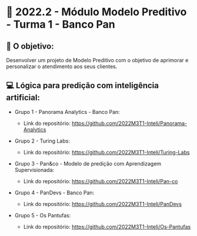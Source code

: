 # 🙋‍ 2022.2 - Módulo Modelo Preditivo - Turma 1 - Banco Pan

## 🎯 O objetivo:
Desenvolver um projeto de Modelo Preditivo com o objetivo de aprimorar e personalizar o atendimento aos seus clientes.

## 💻 Lógica para predição com inteligência artificial:

- Grupo 1 - Panorama Analytics - Banco Pan:
  - Link do repositório: https://github.com/2022M3T1-Inteli/Panorama-Analytics

- Grupo 2 - Turing Labs:
  - Link do repositório: https://github.com/2022M3T1-Inteli/Turing-Labs
  
- Grupo 3 - Pan&co - Modelo de predição com Aprendizagem Supervisionada:
  - Link do repositório: https://github.com/2022M3T1-Inteli/Pan-co
  
- Grupo 4 - PanDevs - Banco Pan:
  - Link do repositório: https://github.com/2022M3T1-Inteli/PanDevs
  
- Grupo 5 - Os Pantufas:
  - Link do repositório: https://github.com/2022M3T1-Inteli/Os-Pantufas
